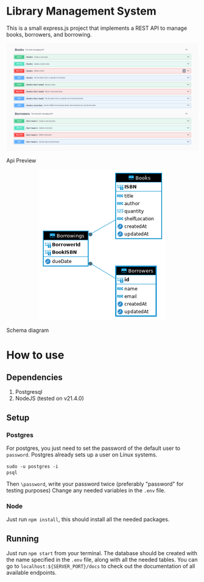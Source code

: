 # Library Management System
This is a small express.js project that implements a REST API to manage books, borrowers, and borrowing.

<p align="center">
    <img src="./images/api.png" alt= "Api preview">
    <p>Api Preview</p>
</p>

<p align="center">
    <img src="./images/schema-diagram.png" alt= "Schema diagram">
    <p>Schema diagram</p>
</p>

# How to use
## Dependencies
1. Postgresql
2. NodeJS (tested on v21.4.0) 

## Setup
### Postgres
For postgres, you just need to set the password of the default user to `password`. Postgres already sets up a user on Linux systems.
```
sudo -u postgres -i
psql
```

Then `\password`, write your password twice (preferably "password" for testing purposes)
Change any needed variables in the `.env` file.

### Node
Just run `npm install`, this should install all the needed packages.

## Running
Just run `npm start` from your terminal. The database should be created with the name specified in the `.env` file, along with all the needed tables. You can go to `localhost:${SERVER_PORT}/docs` to check out the documentation of all available endpoints.


